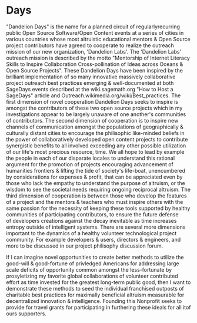 # Days
"Dandelion Days" is the name for a planned circuit of regularly​ recurring public Open Source Software/Open Content events at a series of cities in various countries whose most altruistic educational mentors & Open Source project contributors have agreed to cooperate to realize the outreach mission of our new organization, 'Dandelion Labs'.
The 'Dandelion Labs' outreach mission is described by the motto "Mentorship of Internet Literacy Skills to Inspire Collaboration Cross-pollination of Ideas across Oceans & Open Source Projects".
These Dandelion Days have been inspired by the brilliant implementation of so many innovative massively collaborative project outreach best practices emerging & well-documented at both SageDays events described at the wiki.sagemath.org "How to Host a SageDays" article and Outreach.wikimedia.org/wiki/Best_practices.
The first dimension of novel cooperation Dandelion Days seeks to inspire is amongst the contributors of these two open source projects which in my investigations appear to be largely unaware of one another's communities of contributors.
The second dimension of cooperation is to inspire new channels of communication​ amongst the populations of geographically & culturally distant cities to encourage the philisophic like-minded beliefs in the power of collaboratively developed open content projects to contribute synergistic benefits to all involved exceeding any other possible utilization of our life's most precious resource, time. We all hope to lead by example the people in each of our disparate locales to understand this rational argument for the promotion of projects encouraging advancement of humanities frontiers & lifting the tide of society's life-boat, unencumbered by considerations for expenses & profit, that can be appreciated even by those who lack the empathy to understand the purpose of altruism, or the wisdom to see the societal needs requiring ongoing reciprocal altruism.
The third dimension of cooperation is between those who develop the features of a project and the mentors & teachers who must inspire others with the same passion for the necessity of keeping these tools supported by healthy communities of participating contributors, to ensure the future defense of developers creations against the decay inevitable as time increases entropy outside of intelligent systems.
There are several more dimensions important to the dynamics of a healthy volunteer technological project community.
For example developers & users, directors & engineers, and more to be discussed in our project philisophy discussion forum.

If I can imagine novel opportunities to create better methods to utilize the good-will & good-fortune of privledged Americans for addressing large scale deficits of opportunity common amongst the less-fortunate by prosyletizing my favorite global collaborations of volunteer contributed effort as time invested for the greatest long-term public good,
then I want to demonstrate these methods to seed the individual franchised outposts of charitable best practices for maximally beneficial altruism measurable for decentralized innovation & intelligence.
Founding this Nonprofit seeks to provide for travel grants for participating in furthering these ideals for all  itof ours supporters.
